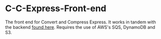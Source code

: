 # C-C-Express-Front-end
The front end for Convert and Compress Express. It works in tandem with the backend [found here](https://github.com/biney999/C-C-Express-Back-end). Requires the use of AWS's SQS, DynamoDB and S3.

